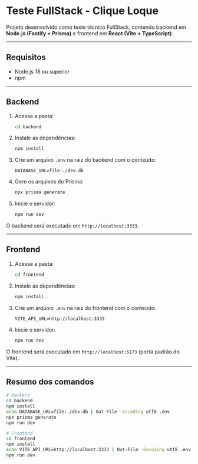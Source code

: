 # Teste FullStack - Clique Loque

Projeto desenvolvido como teste técnico FullStack, contendo backend em **Node.js (Fastify + Prisma)** e frontend em **React (Vite + TypeScript)**.

---

## Requisitos

* Node.js 18 ou superior
* npm

---

## Backend

1. Acesse a pasta:

   ```bash
   cd backend
   ```

2. Instale as dependências:

   ```bash
   npm install
   ```

3. Crie um arquivo `.env` na raiz do backend com o conteúdo:

   ```env
   DATABASE_URL=file:./dev.db
   ```

4. Gere os arquivos do Prisma:

   ```bash
   npx prisma generate
   ```

5. Inicie o servidor:

   ```bash
   npm run dev
   ```

O backend será executado em `http://localhost:3333`.

---

## Frontend

1. Acesse a pasta:

   ```bash
   cd frontend
   ```

2. Instale as dependências:

   ```bash
   npm install
   ```

3. Crie um arquivo `.env` na raiz do frontend com o conteúdo:

   ```env
   VITE_API_URL=http://localhost:3333
   ```

4. Inicie o servidor:

   ```bash
   npm run dev
   ```

O frontend será executado em `http://localhost:5173` (porta padrão do Vite).

---

## Resumo dos comandos

```bash
# Backend
cd backend
npm install
echo DATABASE_URL=file:./dev.db | Out-File -Encoding utf8 .env
npx prisma generate
npm run dev

# Frontend
cd frontend
npm install
echo VITE_API_URL=http://localhost:3333 | Out-File -Encoding utf8 .env
npm run dev
```
